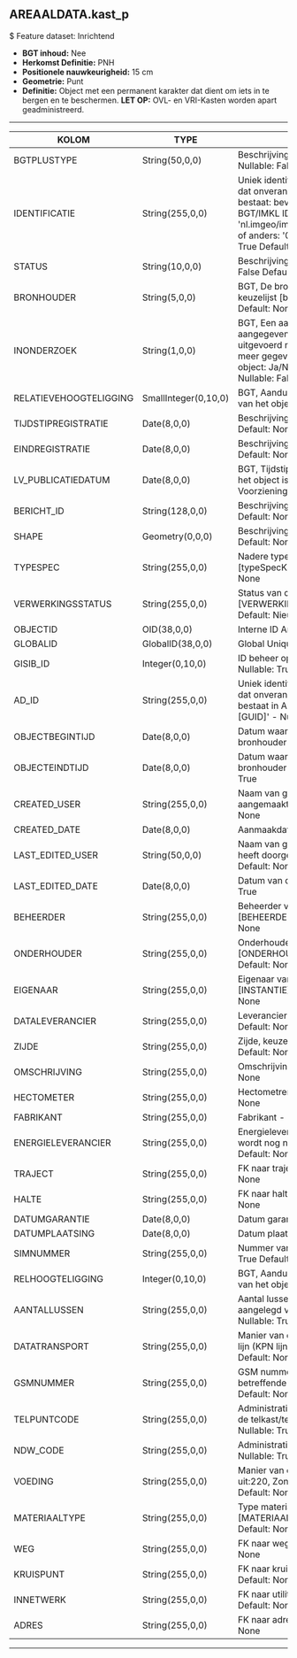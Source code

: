 ## AREAALDATA.kast_p

$ Feature dataset: Inrichtend

* __BGT inhoud:__ Nee
* __Herkomst Definitie:__ PNH
* __Positionele nauwkeurigheid:__ 15 cm
* __Geometrie:__ Punt
* __Definitie:__ Object met een permanent karakter dat dient om iets in te bergen en te beschermen. __LET OP:__ OVL- en VRI-Kasten worden apart geadministreerd.


***

|KOLOM                             |TYPE          	   |DEFINITIE|
|------                            |----          	   |-----    |
|BGTPLUSTYPE                       |String(50,0,0)     |Beschrijving - keuzelijst [typeKST] Nullable: False Default: None|
|IDENTIFICATIE                     |String(255,0,0)    |Uniek identificatienummer voor het object dat onveranderlijk is zolang het object bestaat: bevat indien van toepassing BGT/IMKL ID in format 'nl.imgeo/imkl.bronhouderscode.LokaalID' of anders: '00000'.LokaalID - Nullable: True Default: None|
|STATUS                            |String(10,0,0)     |Beschrijving - keuzelijst [status] Nullable: False Default: :bestaand|
|BRONHOUDER                        |String(5,0,0)      |BGT, De bronhoudercode van het object, keuzelijst [bronhouder] - Nullable: False Default: None|
|INONDERZOEK                       |String(1,0,0)      |BGT, Een aanduiding waarmee wordt aangegeven dat een onderzoek wordt uitgevoerd naar de juistheid van een of meer gegevens van het betreffende object: Ja/Nee, keuzelijst [jaNee] Nullable: False Default: N|
|RELATIEVEHOOGTELIGGING            |SmallInteger(0,10,0)|BGT, Aanduiding voor de relatieve hoogte van het object - Nullable: False Default: 0|
|TIJDSTIPREGISTRATIE               |Date(8,0,0)        |Beschrijving - keuzelijst [] Nullable: True Default: None|
|EINDREGISTRATIE                   |Date(8,0,0)        |Beschrijving - keuzelijst [] Nullable: True Default: None|
|LV_PUBLICATIEDATUM                |Date(8,0,0)        |BGT, Tijdstip waarop deze instantie van het object is opgenomen in de Landelijke Voorziening - Nullable: True|
|BERICHT_ID                        |String(128,0,0)    |Beschrijving - keuzelijst [] Nullable: True Default: None|
|SHAPE                             |Geometry(0,0,0)    |Beschrijving: - keuzelijst [] Nullable: True Default: None|
|TYPESPEC                          |String(255,0,0)    |Nadere typering van het object, keuzelijst [typeSpecKST] - Nullable: True Default: None|
|VERWERKINGSSTATUS                   |String(255,0,0)    |Status van de gegevens, keuzelijst [VERWERKINGSSTATUS] - Nullable: False Default: Nieuw|
|OBJECTID                            |OID(38,0,0)        |Interne ID ArcGIS - Nullable: False|
|GLOBALID                            |GlobalID(38,0,0)   |Global Unique Identifier - Nullable: False|
|GISIB_ID                            |Integer(0,10,0)    |ID beheer openbare ruimte (GISIB) - Nullable: True|
|AD_ID                               |String(255,0,0)    |Uniek identificatienummer voor het object dat onveranderlijk is zolang het object bestaat in Areaaldata: in format 'AD.[GUID]' - Nullable: False Default: None|
|OBJECTBEGINTIJD                     |Date(8,0,0)        |Datum waarop het object bij de bronhouder is ontstaan - Nullable: True|
|OBJECTEINDTIJD                      |Date(8,0,0)        |Datum waarop het object bij de bronhouder niet meer geldig is - Nullable: True|
|CREATED_USER                        |String(255,0,0)    |Naam van gebruiker die de rij heeft aangemaakt - Nullable: True Default: None|
|CREATED_DATE                        |Date(8,0,0)        |Aanmaakdatum - Nullable: True|
|LAST_EDITED_USER                    |String(50,0,0)     |Naam van gebruiker die de laatste mutatie heeft doorgevoerd - Nullable: True Default: None|
|LAST_EDITED_DATE                    |Date(8,0,0)        |Datum van de laatste mutatie - Nullable: True|
|BEHEERDER                           |String(255,0,0)    |Beheerder van het object, keuzelijst [BEHEERDER] - Nullable: True Default: None|
|ONDERHOUDER                         |String(255,0,0)    |Onderhouder van het object, keuzelijst [ONDERHOUDER] - Nullable: True Default: None|
|EIGENAAR                            |String(255,0,0)    |Eigenaar van het object, keuzelijst [INSTANTIE] - Nullable: True Default: None| 
|DATALEVERANCIER                     |String(255,0,0)    |Leverancier van de data - Nullable: True Default: None|
|ZIJDE                               |String(255,0,0)     |Zijde, keuzelijst [ZIJDE] - Nullable: True Default: None|
|OMSCHRIJVING                        |String(255,0,0)     |Omschrijving - Nullable: True Default: None|
|HECTOMETER                          |String(255,0,0)     |Hectometrering - Nullable: True Default: None|
|FABRIKANT                           |String(255,0,0)     |Fabrikant - Nullable: True Default: None|
|ENERGIELEVERANCIER                  |String(255,0,0)     |Energieleverancier (opmerking: attribuut wordt nog niet gevuld) - Nullable: True Default: None|
|TRAJECT                             |String(255,0,0)     |FK naar traject_v - Nullable: True Default: None|
|HALTE                               |String(255,0,0)     |FK naar halte_v - Nullable: True Default: None|
|DATUMGARANTIE                       |Date(8,0,0)         |Datum garantie - Nullable: True|
|DATUMPLAATSING                      |Date(8,0,0)         |Datum plaatsing - Nullable: True|
|SIMNUMMER                           |String(255,0,0)     |Nummer van de SIM kaart - Nullable: True Default: None|
|RELHOOGTELIGGING                    |Integer(0,10,0)     |BGT, Aanduiding voor de relatieve hoogte van het object - Nullable: True|
|AANTALLUSSEN                        |String(255,0,0)     |Aantal lussen dat in het asfalt is aangelegd voor verkeertellingen - Nullable: True Default: None|
|DATATRANSPORT                       |String(255,0,0)     |Manier van datatransport. Keuze uit:Vaste lijn (KPN lijn), GSM - Nullable: True Default: None|
|GSMNUMMER                           |String(255,0,0)     |GSM nummer dat gekoppeld is aan de betreffende SIM kaart - Nullable: True Default: None|
|TELPUNTCODE                         |String(255,0,0)     |Administratieve code om de ligging van de telkast/telpaal aan te duiden - Nullable: True Default: None|
|NDW_CODE                            |String(255,0,0)     |Administratieve code van het NDW - Nullable: True Default: None|
|VOEDING                             |String(255,0,0)     |Manier van energieverzorging. Keuze uit:220, Zonne-energie - Nullable: True Default: None|
|MATERIAALTYPE                       |String(255,0,0)     |Type materiaal, keuzelijst [MATERIAALTYPE] - Nullable: True Default: None|
|WEG                                 |String(255,0,0)     |FK naar weg_l - Nullable: True Default: None|
|KRUISPUNT                           |String(255,0,0)     |FK naar kruispunt_p - Nullable: True Default: None|
|INNETWERK                           |String(255,0,0)     |FK naar utiliteitsNet_tbl - Nullable: True Default: None|
|ADRES                               |String(255,0,0)     |FK naar adres_tbl - Nullable: True Default: None|

***
